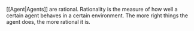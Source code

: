 [[Agent|Agents]] are rational. Rationality is the measure of how well a certain agent behaves in a certain environment. The more right things the agent does, the more rational it is.
